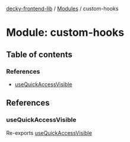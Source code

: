 [decky-frontend-lib](../README.md) / [Modules](../modules.md) / custom-hooks

# Module: custom-hooks

## Table of contents

### References

- [useQuickAccessVisible](custom_hooks.md#usequickaccessvisible)

## References

### useQuickAccessVisible

Re-exports [useQuickAccessVisible](custom_hooks_useQuickAccessVisible.md#usequickaccessvisible)
